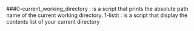 ###0-current_working_directory : is a script that prints the absolute path name of the current working directory.
1-listit : is a script that display the contents list of your current directory
